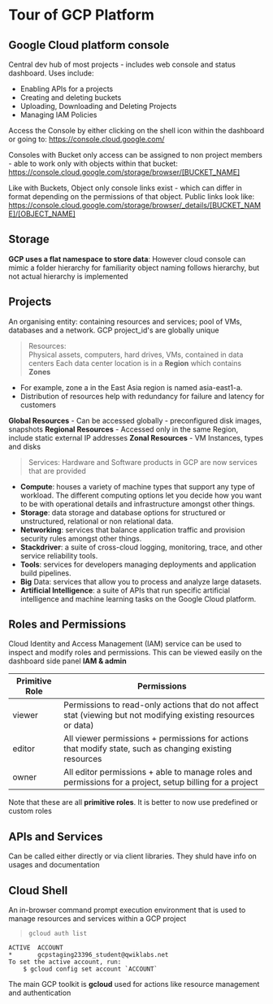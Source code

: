 # Tour of GCP Platform

## Google Cloud platform console
Central dev hub of most projects - includes web console and status dashboard. Uses include:
* Enabling APIs for a projects
* Creating and deleting buckets
* Uploading, Downloading and Deleting Projects
* Managing IAM Policies

 Access the Console by either clicking on the shell icon within the dashboard or going to: https://console.cloud.google.com/

 Consoles with Bucket only access can be assigned to non project members - able to work only with objects within that bucket: https://console.cloud.google.com/storage/browser/[BUCKET_NAME]

 Like with Buckets, Object only console links exist - which can differ in format depending on the permissions of that object. Public links look like:
 https://console.cloud.google.com/storage/browser/_details/[BUCKET_NAME]/[OBJECT_NAME]

 ## Storage

 **GCP uses a flat namespace to store data**: However cloud console can mimic a folder hierarchy for familiarity
 object naming follows hierarchy, but not actual hierarchy is implemented

 ## Projects
 An organising entity: containing resources and services; pool of VMs, databases and a network. GCP project_id's are globally unique
 > Resources:  
 Physical assets, computers, hard drives, VMs, contained in data centers
 Each data center location is in a **Region** which contains **Zones**
 *  For example, zone a in the East Asia region is named asia-east1-a.
 * Distribution of resources help with redundancy for failure and latency for customers

**Global Resources** - Can be accessed globally - preconfigured disk images, snapshots
**Regional Resources** - Accessed only in the same Region, include static external IP addresses 
**Zonal Resources** - VM Instances, types and disks

> Services: Hardware and Software products in GCP are now services that are provided
* **Compute**: houses a variety of machine types that support any type of workload. The different computing options let you decide how you want to be with operational details and infrastructure amongst other things.
* **Storage**: data storage and database options for structured or unstructured, relational or non relational data.
* **Networking**: services that balance application traffic and provision security rules amongst other things.
* **Stackdriver**: a suite of cross-cloud logging, monitoring, trace, and other service reliability tools.
* **Tools**: services for developers managing deployments and application build pipelines.
* **Big** Data: services that allow you to process and analyze large datasets.
* **Artificial Intelligence**: a suite of APIs that run specific artificial intelligence and machine learning tasks on the Google Cloud platform.

## Roles and Permissions

Cloud Identity and Access Management (IAM) service can be used to inspect and modify roles and permissions. This can be viewed easily on the dashboard  side panel **IAM & admin**  


| Primitive Role | Permissions |
|----------------|-------------|
| viewer         | Permissions to read-only actions that do not affect stat (viewing but not modifying existing resources or data) |
| editor         | All viewer permissions + permissions for actions that modify state, such as changing existing resources         |
| owner          | All editor permissions + able to manage roles and permissions for a project, setup billing for a project        | 

Note that these are all **primitive roles**. It is better to now use predefined or custom roles 

## APIs and Services

Can be called either directly or via client libraries. They shuld have info on  usages and documentation

## Cloud Shell

An in-browser command prompt execution environment that is used to manage resources and services within a GCP project

> `gcloud auth list`  

```Credentialed Accounts
ACTIVE  ACCOUNT
*       gcpstaging23396_student@qwiklabs.net
To set the active account, run:
    $ gcloud config set account `ACCOUNT` 
```

The main GCP toolkit is **gcloud** used for actions like resource management and authentication

